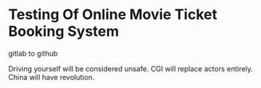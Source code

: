 # Testing Of Online Movie Ticket Booking System
gitlab to github

Driving yourself will be considered unsafe.
CGI will replace actors entirely.
China will have revolution.
